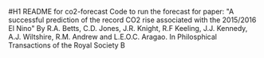 #H1 README for co2-forecast
Code to run the forecast for paper:
"A successful prediction of the record CO2 rise associated with the 2015/2016 El Nino"
By R.A. Betts, C.D. Jones, J.R. Knight, R.F Keeling, J.J. Kennedy, A.J. Wiltshire, R.M. Andrew and L.E.O.C. Aragao.
In
Philosphical Transactions of the Royal Society B
